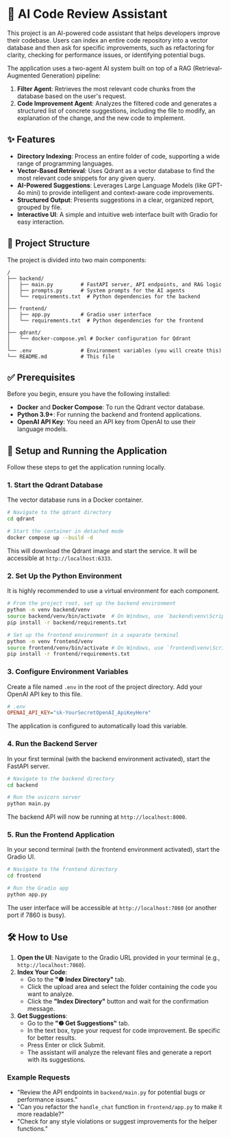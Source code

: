 # 🤖 AI Code Review Assistant

This project is an AI-powered code assistant that helps developers improve their codebase. Users can index an entire code repository into a vector database and then ask for specific improvements, such as refactoring for clarity, checking for performance issues, or identifying potential bugs.

The application uses a two-agent AI system built on top of a RAG (Retrieval-Augmented Generation) pipeline:

1.  **Filter Agent**: Retrieves the most relevant code chunks from the database based on the user's request.
2.  **Code Improvement Agent**: Analyzes the filtered code and generates a structured list of concrete suggestions, including the file to modify, an explanation of the change, and the new code to implement.

## ✨ Features

-   **Directory Indexing**: Process an entire folder of code, supporting a wide range of programming languages.
-   **Vector-Based Retrieval**: Uses Qdrant as a vector database to find the most relevant code snippets for any given query.
-   **AI-Powered Suggestions**: Leverages Large Language Models (like GPT-4o mini) to provide intelligent and context-aware code improvements.
-   **Structured Output**: Presents suggestions in a clear, organized report, grouped by file.
-   **Interactive UI**: A simple and intuitive web interface built with Gradio for easy interaction.

## 📂 Project Structure

The project is divided into two main components:

```
/
├── backend/
│   ├── main.py         # FastAPI server, API endpoints, and RAG logic
│   ├── prompts.py      # System prompts for the AI agents
│   └── requirements.txt  # Python dependencies for the backend
│
├── frontend/
│   ├── app.py          # Gradio user interface
│   └── requirements.txt  # Python dependencies for the frontend
│
├── qdrant/
│   └── docker-compose.yml # Docker configuration for Qdrant
│
└── .env                # Environment variables (you will create this)
└── README.md           # This file
```

## ✅ Prerequisites

Before you begin, ensure you have the following installed:

-   **Docker** and **Docker Compose**: To run the Qdrant vector database.
-   **Python 3.9+**: For running the backend and frontend applications.
-   **OpenAI API Key**: You need an API key from OpenAI to use their language models.

## 🚀 Setup and Running the Application

Follow these steps to get the application running locally.

### 1. Start the Qdrant Database

The vector database runs in a Docker container.

```bash
# Navigate to the qdrant directory
cd qdrant

# Start the container in detached mode
docker compose up --build -d
```

This will download the Qdrant image and start the service. It will be accessible at `http://localhost:6333`.

### 2. Set Up the Python Environment

It is highly recommended to use a virtual environment for each component.

```bash
# From the project root, set up the backend environment
python -m venv backend/venv
source backend/venv/bin/activate  # On Windows, use `backend\venv\Scripts\activate`
pip install -r backend/requirements.txt

# Set up the frontend environment in a separate terminal
python -m venv frontend/venv
source frontend/venv/bin/activate # On Windows, use `frontend\venv\Scripts\activate`
pip install -r frontend/requirements.txt
```

### 3. Configure Environment Variables

Create a file named `.env` in the root of the project directory. Add your OpenAI API key to this file.

```ini
# .env
OPENAI_API_KEY="sk-YourSecretOpenAI_ApiKeyHere"
```

The application is configured to automatically load this variable.

### 4. Run the Backend Server

In your first terminal (with the backend environment activated), start the FastAPI server.

```bash
# Navigate to the backend directory
cd backend

# Run the uvicorn server
python main.py
```

The backend API will now be running at `http://localhost:8000`.

### 5. Run the Frontend Application

In your second terminal (with the frontend environment activated), start the Gradio UI.

```bash
# Navigate to the frontend directory
cd frontend

# Run the Gradio app
python app.py
```

The user interface will be accessible at `http://localhost:7860` (or another port if 7860 is busy).

## 🛠️ How to Use

1.  **Open the UI**: Navigate to the Gradio URL provided in your terminal (e.g., `http://localhost:7860`).
2.  **Index Your Code**:
    -   Go to the **"❶ Index Directory"** tab.
    -   Click the upload area and select the folder containing the code you want to analyze.
    -   Click the **"Index Directory"** button and wait for the confirmation message.
3.  **Get Suggestions**:
    -   Go to the **"❷ Get Suggestions"** tab.
    -   In the text box, type your request for code improvement. Be specific for better results.
    -   Press Enter or click Submit.
    -   The assistant will analyze the relevant files and generate a report with its suggestions.

### Example Requests

-   "Review the API endpoints in `backend/main.py` for potential bugs or performance issues."
-   "Can you refactor the `handle_chat` function in `frontend/app.py` to make it more readable?"
-   "Check for any style violations or suggest improvements for the helper functions."
